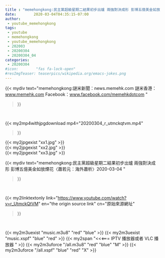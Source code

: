 ```yaml
---
title : "memehongkong:民主黨超級星期二結果初步出爐 兩強對決成形 彭博五億美金如放煙花〈蕭若元：海外蕭析〉2020-03-04 "
date:        2020-03-04T04:35:15-07:00
author:
 - youtube_memehongkong
tags:
 - youtube
 - memehongkong
 - youtube_memehongkong
 - 202003
 - 20200304
 - 20200304_04
categories:
 - 20200304
#icon:        "fas fa-lock-open"
#resImgTeaser: teaserpics/wikipedia.org/emacs-jokes.png
---
```


{{< mydiv text="memehongkong:謎米新聞：news.memehk.com 謎米香港： www.memehk.com Facebook：www.facebook.com/memehkdotcom "
>}}
<br>


{{< my2mp4withjpgdownload mp4="20200304_r_utmckqtvm.mp4"
>}}

{{< my2jpgexist "xx1.jpg" >}}<br>
{{< my2jpgexist "xx2.jpg" >}}<br>
{{< my2jpgexist "xx3.jpg" >}}<br>



{{< mydiv text="memehongkong:民主黨超級星期二結果初步出爐 兩強對決成形 彭博五億美金如放煙花〈蕭若元：海外蕭析〉2020-03-04 "
>}}
<br>

{{< my2linktextonly link="https://www.youtube.com/watch?v=r_UtmckQtVM"
en="the origin source link" cn="原始來源網址"
>}}


<br>

{{< my2m3uexist "music.m3u8" "red"  "blue" >}} {{< my2m3uexist "music.xspf" "blue" "red"  >}} {{< my2span "<<<=== IPTV 播放器或者 VLC 播放器 " >}} {{< my2m3uforce "/all.m3u8" "red"  "blue" "M" >}} {{< my2m3uforce "/all.xspf" "blue" "red"  "X" >}} 

